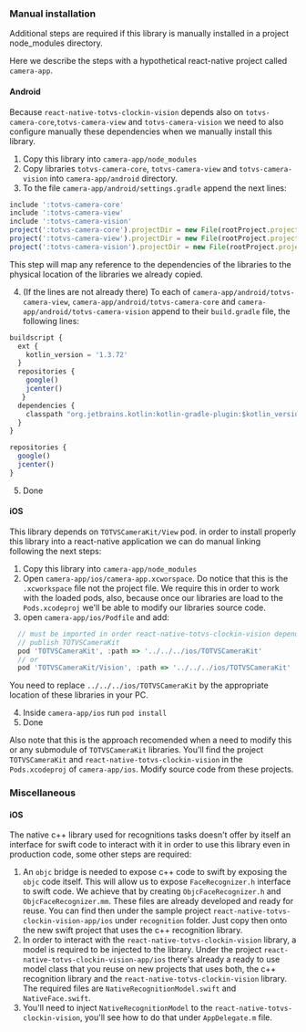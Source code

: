 
### Manual installation

Additional steps are required if this library is manually installed in a project node_modules
directory.

Here we describe the steps with a hypothetical react-native project called `camera-app`.

#### Android

Because `react-native-totvs-clockin-vision` depends also on `totvs-camera-core`,`totvs-camera-view`
and `totvs-camera-vision` we need to also configure manually these dependencies when we manually
install this library.

1. Copy this library into `camera-app/node_modules`
2. Copy libraries `totvs-camera-core`, `totvs-camera-view` and `totvs-camera-vision`
   into `camera-app/android` directory.
3. To the file `camera-app/android/settings.gradle` append the next lines:
```javascript
include ':totvs-camera-core'
include ':totvs-camera-view'
include ':totvs-camera-vision'
project(':totvs-camera-core').projectDir = new File(rootProject.projectDir, './totvs-camera-core')
project(':totvs-camera-view').projectDir = new File(rootProject.projectDir, './totvs-camera-view')
project(':totvs-camera-vision').projectDir = new File(rootProject.projectDir, './totvs-camera-vision')
```

This step will map any reference to the dependencies of the libraries to the physical location
of the libraries we already copied.

4. (If the lines are not already there) To each of `camera-app/android/totvs-camera-view`, `camera-app/android/totvs-camera-core` and
    `camera-app/android/totvs-camera-vision` append to their `build.gradle` file, the following lines:

```javascript
buildscript {
  ext {
    kotlin_version = '1.3.72'
  }
  repositories {
    google()
    jcenter()
   }
  dependencies {
    classpath "org.jetbrains.kotlin:kotlin-gradle-plugin:$kotlin_version"
  }
}

repositories {
  google()
  jcenter()
}
```

5. Done


#### iOS

This library depends on `TOTVSCameraKit/View` pod. in order to install properly this library into a 
react-native application we can do manual linking following the next steps:

1. Copy this library into `camera-app/node_modules`
2. Open `camera-app/ios/camera-app.xcworspace`. Do notice that this is the `.xcworkspace` file not the project
  file. We require this in order to work with the loaded pods, also, because once our libraries are load to the `Pods.xcodeproj` we'll be able to modify our libraries source code.
3. open `camera-app/ios/Podfile` and add:
```javascript
  // must be imported in order react-native-totvs-clockin-vision dependencies be resolved. we can remove this when we 
  // publish TOTVSCameraKit
  pod 'TOTVSCameraKit', :path => '../../../ios/TOTVSCameraKit'
  // or
  pod 'TOTVSCameraKit/Vision', :path => '../../../ios/TOTVSCameraKit'
```
You need to replace `../../../ios/TOTVSCameraKit` by the appropriate location of these libraries in your PC.

4. Inside `camera-app/ios` run `pod install`
5. Done


Also note that this is the approach recomended when a need to modify this or any submodule of `TOTVSCameraKit` libraries. You'll find the project `TOTVSCameraKit` and `react-native-totvs-clockin-vision` in the `Pods.xcodeproj` of `camera-app/ios`. Modify source code from these projects.


### Miscellaneous

#### iOS

The native c++ library used for recognitions tasks doesn't offer by itself an interface for swift code to interact with it
in order to use this library even in production code, some other steps are required:

1. An `objc` bridge is needed to expose c++ code to swift by exposing the `objc` code itself. This will allow us to expose 
`FaceRecognizer.h` interface to swift code. We achieve that by creating `ObjcFaceRecognizer.h` and `ObjcFaceRecognizer.mm`.
These files are already developed and ready for reuse. You can find then under the sample project 
`react-native-totvs-clockin-vision-app/ios` under `recognition` folder. Just copy then onto the new swift project that uses
the c++ recognition library.
2. In order to interact with the `react-native-totvs-clockin-vision` library, a model is required to be injected to the
library. Under the project `react-native-totvs-clockin-vision-app/ios` there's already a ready to use model class that you 
reuse on new projects that uses both, the c++ recognition library and the `react-native-totvs-clockin-vision` library.
The required files are `NativeRecognitionModel.swift` and `NativeFace.swift`.
3. You'll need to inject `NativeRecognitionModel` to the `react-native-totvs-clockin-vision`, you'll see how to do that
under `AppDelegate.m` file.
